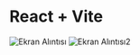 # React + Vite

![Ekran Alıntısı](https://github.com/yunusbalikci/my-ecommerce/assets/92730863/d7b886e3-5b76-4838-ac3e-5002e16ca139)
![Ekran Alıntısı2](https://github.com/yunusbalikci/my-ecommerce/assets/92730863/4f6b145e-364e-4b9a-9ce2-5de0ca339068)

